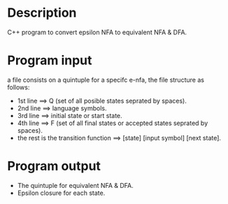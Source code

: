 # Description
C++ program to convert epsilon NFA to equivalent NFA & DFA.

# Program input
a file consists on a quintuple for a specifc e-nfa, the file structure as follows:
- 1st line ==> Q (set of all posible states seprated by spaces).
- 2nd line ==> language symbols.
- 3rd line ==> initial state or start state.
- 4th line ==> F (set of all final states or accepted states seprated by spaces).
- the rest is the transition function ==> [state] [input symbol] [next state].

# Program output
- The quintuple for equivalent NFA & DFA.
- Epsilon closure for each state.
